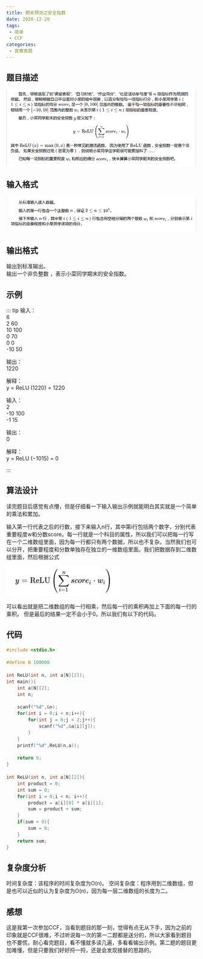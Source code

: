 ```yaml
---
title: 期末预测之安全指数
date: 2020-12-20
tags:
 - 简单
 - CCF
categories:
 - 竞赛真题
---
```



## 题目描述

![公式](../../images/snipaste_2020_12_20_20_52_30.png)


## 输入格式

![公式](../../images/snipaste_2020_12_20_21_37_06.png)

## 输出格式
输出到标准输出。  
输出一个非负整数 ，表示小菜同学期末的安全指数。

## 示例
::: tip 
输入：  
6    
2 60  
10 100  
0 70  
0 0  
-10 50  

输出：  
1220  

解释：  
y = ReLU (1220) = 1220

输入：  
2  
-10 100  
-1 15  
 
输出：  
0  

解释：  
y = ReLU (−1015) =  0  

:::  


## 算法设计
读完题目后感觉有点懵，但是仔细看一下输入输出示例就能明白其实就是一个简单的乘法和累加。  
  
输入第一行代表之后的行数，接下来输入n行，其中第i行包括两个数字，分别代表重要程度w和分数score。每一行就是一个科目的属性，所以我们可以把每一行写在一个二维数组里面，因为每一行都只有两个数据，所以也不复杂。当然我们也可以分开，把重要程度和分数单独存在独立的一维数组里面。我们把数据存到二维数组里面，然后根据公式  

  ![公式](../../images/snipaste_2020_12_20_22_10_15.png)

可以看出就是把二维数组的每一行相乘，然后每一行的乘积再加上下面的每一行的乘积。
但是最后的结果一定不会小于0。所以我们有以下的代码。

## 代码
```c
#include <stdio.h>

#define N 100000

int ReLU(int n, int a[N][2]);
int main(){
	int a[N][2];
	int n;
	
	scanf("%d",&n);
	for(int i = 0;i < n;i++){
		for(int j = 0;j < 2;j++){
			scanf("%d",&a[i][j]);
		}
	}
	printf("%d",ReLU(n,a));
	
	return 0;
}

int ReLU(int n, int a[N][2]){
	int product = 0;
	int sum = 0;
	for(int i = 0;i < n; i++){
		product = a[i][0] * a[i][1];
		sum = product + sum;
	}
	if(sum < 0){
		sum = 0;
	}
	return sum;
}
```

## 复杂度分析  
时间复杂度：该程序的时间复杂度为O(n)。
空间复杂度：程序用到二维数组，但是也可以近似的认为复杂度为O(n)，因为每一层二维数组的长度为二。

## 感想
这是我第一次参加CCF，当看到题目的那一刻，觉得有点无从下手，因为之前的印象就是CCF很难，不过听说每一次的第一二题都是送分的，所以大家看到题目也不要慌，耐心看完题目，看不懂就多读几遍，多看看输出示例。第二题的题目更加难懂，但是只要我们好好捋一捋，还是会发现接替的思路的。